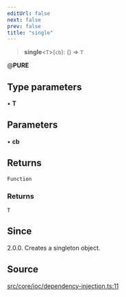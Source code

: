 ```yaml
---
editUrl: false
next: false
prev: false
title: "single"
---
```


> **single**\<`T`\>(`cb`): () => `T`

@__PURE__

## Type parameters

• **T**

## Parameters

• **cb**

## Returns

`Function`

### Returns

`T`

## Since

2.0.0.
Creates a singleton object.

## Source

[src/core/ioc/dependency-injection.ts:11](https://github.com/sern-handler/handler/blob/91b3768e376cfe22ec37d8ab44f4e4a4dfe8a1e8/src/core/ioc/dependency-injection.ts#L11)
